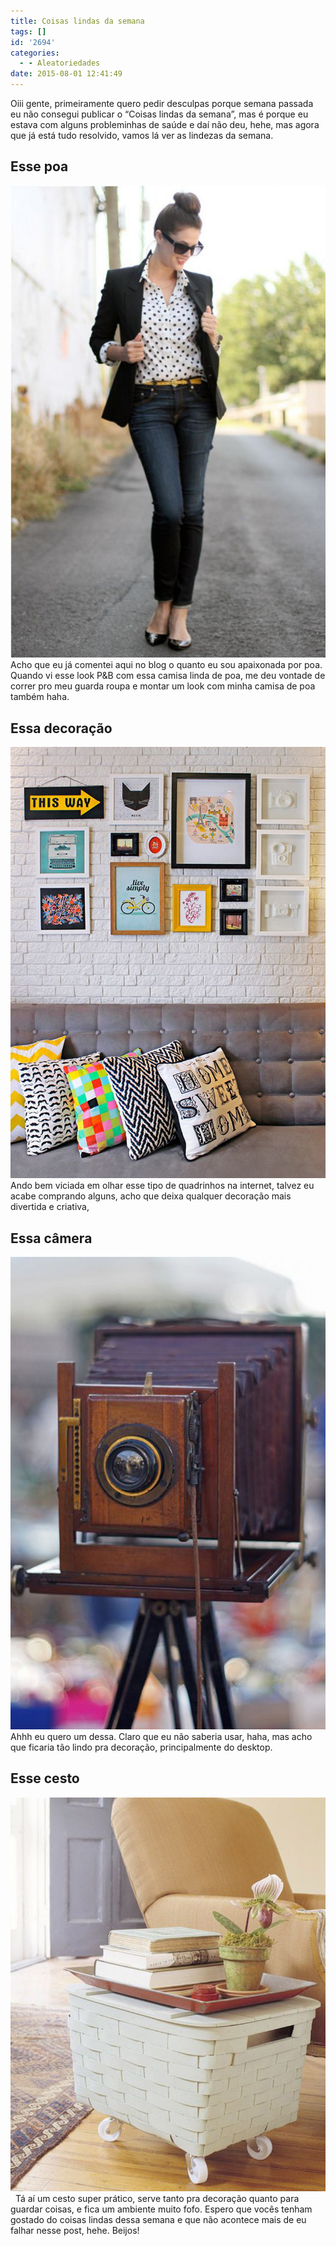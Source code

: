 ```yaml
---
title: Coisas lindas da semana
tags: []
id: '2694'
categories:
  - - Aleatoriedades
date: 2015-08-01 12:41:49
---
```


Oiii gente, primeiramente quero pedir desculpas porque semana passada eu não consegui publicar o “Coisas lindas da semana”, mas é porque eu estava com alguns probleminhas de saúde e daí não deu, hehe, mas agora que já está tudo resolvido, vamos lá ver as lindezas da semana.

## Esse poa

[![look p&b com poa](/images/2015/08/look-pb-com-poa-683x1024.jpg)](/images/2015/08/look-pb-com-poa.jpg) Acho que eu já comentei aqui no blog o quanto eu sou apaixonada por poa. Quando vi esse look P&B com essa camisa linda de poa, me deu vontade de correr pro meu guarda roupa e montar um look com minha camisa de poa também haha.

## Essa decoração

[![decoração com quadrinhos ](/images/2015/08/quadrinhos.png)](/images/2015/08/quadrinhos.png) Ando bem viciada em olhar esse tipo de quadrinhos na internet, talvez eu acabe comprando alguns, acho que deixa qualquer decoração mais divertida e criativa,

## Essa câmera

[![câmera antiga decoração ](/images/2015/08/b820f9156d3756bf31cc3f4585afa815-683x1024.jpg)](/images/2015/08/b820f9156d3756bf31cc3f4585afa815.jpg) Ahhh eu quero um dessa. Claro que eu não saberia usar, haha, mas acho que ficaria tão lindo pra decoração, principalmente do desktop.

## Esse cesto

[![cesto brando decoração ](/images/2015/08/7b3d86ba13a45df3578495626d14814d.jpg)](/images/2015/08/7b3d86ba13a45df3578495626d14814d.jpg)   Tá aí um cesto super prático, serve tanto pra decoração quanto para guardar coisas, e fica um ambiente muito fofo. Espero que vocês tenham gostado do coisas lindas dessa semana e que não acontece mais de eu falhar nesse post, hehe. Beijos!
